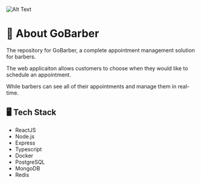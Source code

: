 ![Alt Text](https://media.giphy.com/media/pfQFAIwK8RqPs3YMIC/giphy.gif)

# 💇 About GoBarber


The repository for GoBarber, a complete appointment management solution for barbers.

The web applicaiton allows customers to choose when they would like to schedule an appointment.

While barbers can see all of their appointments and manage them in real-time.


## 🖥️ Tech Stack

* ReactJS
* Node.js
* Express
* Typescript
* Docker
* PostgreSQL
* MongoDB
* Redis
